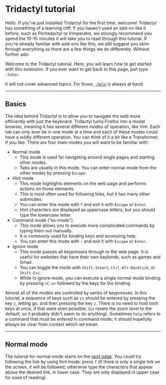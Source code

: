 # Tridactyl tutorial

Hello. If you've just installed Tridactyl for the first time, welcome! Tridactyl has something of a learning cliff. If you haven't used an add-on like it before, such as Pentadactyl or Vimperator, we strongly recommend you spend the 10-15 minutes it will take you to read through this tutorial. If you're already familiar with add-ons like this, we still suggest you skim through everything as there are a few things we do differently. Without further ado:

Welcome to the Tridactyl tutorial. Here, you will learn how to get started with this extension. If you ever want to get back to this page, just type `:tutor`.

It will not cover advanced topics. For those, [`:help`](../docs/modules/_src_excmds_.html) is always at hand.

---

## Basics

The idea behind Tridactyl is to allow you to navigate the web more efficiently with just the keyboard. Tridactyl turns Firefox into a modal browser, meaning it has several different modes of operation, like Vim. Each tab can only ever be in one mode at a time and each of these modes could have a wildly different operation. You can think of it a bit like a Transformer, if you like. There are four main modes you will want to be familiar with:

-   Normal mode
    -   This mode is used for navigating around single pages and starting other modes.
    -   Tabs are usually in this mode. You can enter normal mode from the other modes by pressing `Escape`.
-   Hint mode
    -   This mode highlights elements on the web page and performs actions on those elements.
    -   This is most often used for following links, but it has many other submodes.
    -   You can enter this mode with `f` and exit it with `Escape` or `Enter`.
    -   Hint characters are displayed as uppercase letters, but you should type the lowercase letter.
-   Command mode ("ex-mode")
    -   This mode allows you to execute more complicated commands by typing them out manually.
    -   It is commonly used for binding keys and accessing help.
    -   You can enter this mode with `:` and exit it with `Escape` or `Enter`.
-   Ignore mode
    -   This mode passes all keypresses through to the web page. It is useful for websites that have their own keybinds, such as games and Gmail.
    -   You can toggle the mode with `Shift-Insert`, `Ctrl-Alt-Backtick`, or `Shift-Esc`.
    *   While in ignore mode, you can execute a single normal mode binding by pressing `<C-o>` followed by the keys for the binding.

Almost all of the modes are controlled by series of keypresses. In this tutorial, a sequence of keys such as `zz` should be entered by pressing the key `z`, letting go, and then pressing the key `z`. There is no need to hold both keys at once, if that were even possible. (`zz` resets the zoom level to the default, so it probably didn't seem to do anything). Sometimes `help` refers to a command that must be entered in command mode; it should hopefully always be clear from context which we mean.

---

## Normal mode

The tutorial for normal mode starts on the [next page](./2-normal_mode.html). You could try following the link by using hint mode: press `f` (if there is only a single link on the screen, it will be followed; otherwise type the characters that appear above the desired link, in lower case. They are only displayed in upper case for ease of reading).

